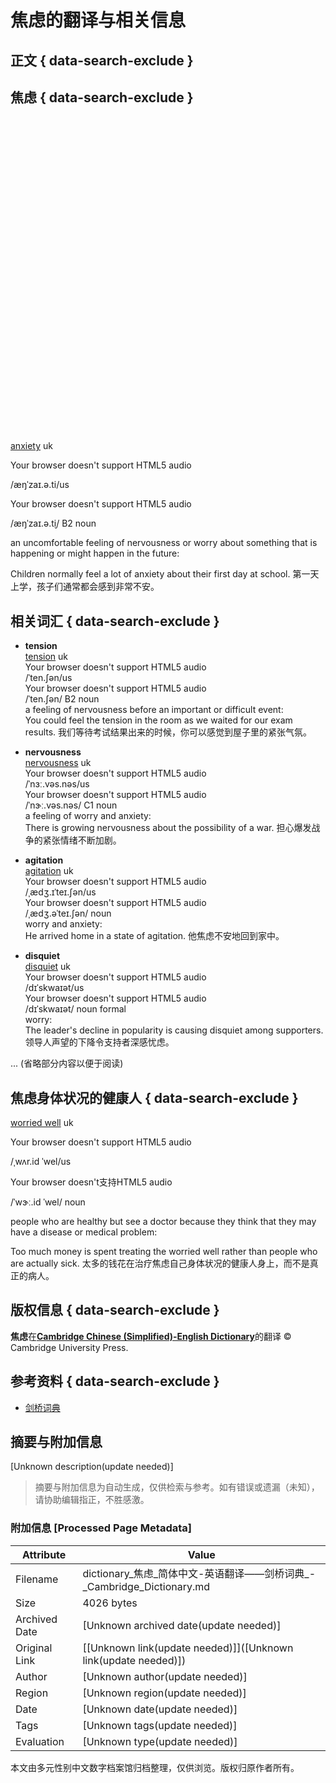 # 焦虑的翻译与相关信息

## 正文 { data-search-exclude }


## 焦虑 { data-search-exclude }

![焦虑](data:image/svg+xml;base64,PD94bWwgdmVyc2lvbj0iMS4wIiBlbmNvZGluZz0iVVRGLTgiPz48c3ZnIHdpZHRoPSI5OTk5OXB4IiBoZWlnaHQ9Ijk5OTk5cHgiIHZpZXdCb3g9IjAgMCA5OTk5OSA5OTk5OSIgdmVyc2lvbj0iMS4xIiB4bWxucz0iaHR0cDovL3d3dy53My5vcmcvMjAwMC9zdmciIHhtbG5zOnhsaW5rPSJodHRwOi8vd3d3LnczLm9yZy8xOTk5L3hsaW5rIj48ZyBzdHJva2U9Im5vbmUiIGZpbGw9Im5vbmUiIGZpbGwtb3BhY2l0eT0iMCI+PHJlY3QgeD0iMCIgeT0iMCIgd2lkdGg9Ijk5OTk5IiBoZWlnaHQ9Ijk5OTk5Ij48L3JlY3Q+IDwvZz4gPC9zdmc+)

[anxiety](https://dictionary.cambridge.org/zhs/%E8%AF%8D%E5%85%B8/%E8%8B%B1%E8%AF%AD-%E6%B1%89%E8%AF%AD-%E7%AE%80%E4%BD%93/anxiety) uk

Your browser doesn't support HTML5 audio

/æŋˈzaɪ.ə.ti/us

Your browser doesn't support HTML5 audio

/æŋˈzaɪ.ə.t̬i/ B2 noun

an uncomfortable feeling of nervousness or worry about something that is happening or might happen in the future:

Children normally feel a lot of anxiety about their first day at school. 第一天上学，孩子们通常都会感到非常不安。

## 相关词汇 { data-search-exclude }

- **tension**  
  [tension](https://dictionary.cambridge.org/zhs/%E8%AF%8D%E5%85%B8/%E8%8B%B1%E8%AF%AD-%E6%B1%89%E8%AF%AD-%E7%AE%80%E4%BD%93/tension) uk  
  Your browser doesn't support HTML5 audio  
  /ˈten.ʃən/us  
  Your browser doesn't support HTML5 audio  
  /ˈten.ʃən/ B2 noun  
  a feeling of nervousness before an important or difficult event:  
  You could feel the tension in the room as we waited for our exam results. 我们等待考试结果出来的时候，你可以感觉到屋子里的紧张气氛。

- **nervousness**  
  [nervousness](https://dictionary.cambridge.org/zhs/%E8%AF%8D%E5%85%B8/%E8%8B%B1%E8%AF%AD-%E6%B1%89%E8%AF%AD-%E7%AE%80%E4%BD%93/nervousness) uk  
  Your browser doesn't support HTML5 audio  
  /ˈnɜː.vəs.nəs/us  
  Your browser doesn't support HTML5 audio  
  /ˈnɝː.vəs.nəs/ C1 noun  
  a feeling of worry and anxiety:  
  There is growing nervousness about the possibility of a war. 担心爆发战争的紧张情绪不断加剧。

- **agitation**  
  [agitation](https://dictionary.cambridge.org/zhs/%E8%AF%8D%E5%85%B8/%E8%8B%B1%E8%AF%AD-%E6%B1%89%E8%AF%AD-%E7%AE%80%E4%BD%93/agitation) uk  
  Your browser doesn't support HTML5 audio  
  /ˌædʒ.ɪˈteɪ.ʃən/us  
  Your browser doesn't support HTML5 audio  
  /ˌædʒ.əˈteɪ.ʃən/ noun  
  worry and anxiety:  
  He arrived home in a state of agitation. 他焦虑不安地回到家中。

- **disquiet**  
  [disquiet](https://dictionary.cambridge.org/zhs/%E8%AF%8D%E5%85%B8/%E8%8B%B1%E8%AF%AD-%E6%B1%89%E8%AF%AD-%E7%AE%80%E4%BD%93/disquiet) uk  
  Your browser doesn't support HTML5 audio  
  /dɪˈskwaɪət/us  
  Your browser doesn't support HTML5 audio  
  /dɪˈskwaɪət/ noun formal  
  worry:  
  The leader's decline in popularity is causing disquiet among supporters. 领导人声望的下降令支持者深感忧虑。

... (省略部分内容以便于阅读)

## 焦虑身体状况的健康人 { data-search-exclude }

[worried well](https://dictionary.cambridge.org/zhs/%E8%AF%8D%E5%85%B8/%E8%8B%B1%E8%AF%AD-%E6%B1%89%E8%AF%AD-%E7%AE%80%E4%BD%93/worried-well) uk

Your browser doesn't support HTML5 audio

/ˌwʌr.id ˈwel/us

Your browser doesn't支持HTML5 audio

/ˈwɝː.id ˈwel/ noun

people who are healthy but see a doctor because they think that they may have a disease or medical problem:

Too much money is spent treating the worried well rather than people who are actually sick. 太多的钱花在治疗焦虑自己身体状况的健康人身上，而不是真正的病人。

## 版权信息 { data-search-exclude }

**焦虑**在[**Cambridge Chinese (Simplified)-English Dictionary**](https://dictionary.cambridge.org/zhs/%E8%AF%8D%E5%85%B8/%E6%B1%89%E8%AF%AD-%E7%AE%80%E4%BD%93-%E8%8B%B1%E8%AF%AD/焦虑)的翻译 © Cambridge University Press.

## 参考资料 { data-search-exclude }

- [剑桥词典](https://dictionary.cambridge.org/zhs/%E8%AF%8D%E5%85%B8)
<!-- tcd_original_link https://dictionary.cambridge.org/zhs/%E8%AF%8D%E5%85%B8/%E6%B1%89%E8%AF%AD-%E7%AE%80%E4%BD%93-%E8%8B%B1%E8%AF%AD/%E7%84%A6%E8%99%91 -->


## 摘要与附加信息

<!-- tcd_abstract -->
[Unknown description(update needed)]
<!-- tcd_abstract_end -->

> 摘要与附加信息为自动生成，仅供检索与参考。如有错误或遗漏（未知），请协助编辑指正，不胜感激。

### 附加信息 [Processed Page Metadata]

| Attribute       | Value                                  |
|-----------------|----------------------------------------|
| Filename        | dictionary_焦虑_简体中文-英语翻译——剑桥词典_-_Cambridge_Dictionary.md                             |
| Size            | 4026 bytes                           |
| Archived Date   | [Unknown archived date(update needed)]                             |
| Original Link   | [[Unknown link(update needed)]]([Unknown link(update needed)])                       |
| Author          | [Unknown author(update needed)]                               |
| Region          | [Unknown region(update needed)]                               |
| Date            | [Unknown date(update needed)]                                 |
| Tags            | [Unknown tags(update needed)]                                 |
| Evaluation            | [Unknown type(update needed)]                                 |
<!-- tcd_table_end -->

本文由多元性别中文数字档案馆归档整理，仅供浏览。版权归原作者所有。

